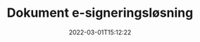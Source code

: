 ---
############################# Static ############################
layout: "product"
date: 2022-03-01T15:12:22
draft: false
#operation: 
#signaturetype: 
#fileformat: 
#productName: Java
lang: da
#productCode: java
#otherformats: 
#breadcrumb: Put  signature on  for Java
product: "Signature"
product_tag: "signature"

############################# Head ############################
head_title: "C# .NET, Java, Node.js Digital Signature Apps"
head_description: "Integrer e-signaturer i .NET, Java eller Node.js applikationer med GroupDocs.Signature. Signer populære forretningsdokumentformater."

############################# Header ############################
title: "Dokument e-signeringsløsning"
description: "Signer digitale dokumenter og billeder på enhver platform ved hjælp af vores fleksible API'er og app-baserede løsninger til programmører og slutbrugere."

############################# APIs ###############################
apis:
  enable: true

  api:
    # api loop
    - title: "GroupDocs.Signature High Code API'er inkluderer"
      link: "/signature/"
      label: "Se alle High Code API'er"
      api_product:
        # api_product loop
        - link: "/signature/net/"
          img_alt: "GroupDocs.Signature for .NET"
          image: "/border/groupdocs-signature-net.svg"
          product: "GroupDocs.Signature for"
          platform: ".NET"
          content: "Native .NET API til at tilføje, søge og verificere de mest populære digitale signaturtyper til Microsoft Office, PDF, billeder og forskellige andre formater i .NET-applikationer."

        # api_product loop
        - link: "/signature/java/"
          img_alt: "GroupDocs.Signature for Java"
          image: "/border/groupdocs-signature-java.svg"
          product: "GroupDocs.Signature for"
          platform: "Java"
          content: "Giv Java-applikationer med eSignature-funktioner mulighed for digitalt at signere en lang række dokumenter og billeder på ethvert operativsystem med JDK installeret."

        # api_product loop
        - link: "/signature/nodejs-java/"
          img_alt: "GroupDocs.Signature for Node.js via Java"
          image: "/border/groupdocs-signature-nodejs-java.svg"
          product: "GroupDocs.Signature for"
          platform: "Node.js"
          content: "Vores Node.js-løsning udvider dine forretningsapplikationer med digital signering. Sæt nemt elektroniske signaturer på populære dokumenter og billedformater."

    # api loop
    - title: "GroupDocs.Signature Low Code API'er inkluderer"
      link: "https://products.groupdocs.cloud/signature"
      label: "Se alle Low Code API'er"
      api_product:
        # api_product loop
        - link: "https://products.groupdocs.cloud/signature/curl"
          img_alt: "GroupDocs.Signature Cloud for cURL"
          image: "https://www.groupdocs.cloud/templates/groupdocscloud/images/sdk/272x272/groupdocs_signature-for-curl.png"
          product: "GroupDocs.Signature"
          platform: "Cloud for cURL"
          content: "Arbejd med cURL RESTful dokumentsignatur-API for at tilføje og manipulere forskellige signaturtyper i alle populære dokumentformater inklusive PDF, Word, Excel og billeder."

        # api_product loop
        - link: "https://products.groupdocs.cloud/signature/net"
          img_alt: "GroupDocs.Signature Cloud SDK for .NET"
          image: "https://www.groupdocs.cloud/templates/groupdocscloud/images/sdk/272x272/groupdocs_signature-for-net.png"
          product: "GroupDocs.Signature"
          platform: "Cloud SDK for .NET"
          content: "Brug e-signatur RESTful API nemt med .NET SDK til at administrere digital signatur i en række dokumentformater i .NET-applikationer."

        # api_product loop
        - link: "https://products.groupdocs.cloud/signature/java"
          img_alt: "GroupDocs.Signature Cloud SDK for Java"
          image: "https://www.groupdocs.cloud/templates/groupdocscloud/images/sdk/272x272/groupdocs_signature-for-java.png"
          product: "GroupDocs.Signature"
          platform: "Cloud SDK for Java"
          content: "Implementer avancerede dokumentsigneringsfunktioner i dine java-applikationer med specialdesignet dokumentsignatur-SDK til Java."

    # api loop
    - title: "GroupDocs.Signature Ingen kode-apps inkluderer"
      link: "https://products.groupdocs.app/signature"
      label: "Se alle No Code Apps"
      api_product:
        # api_product loop
        - link: "https://products.groupdocs.app/signature/total"
          img_alt: "GroupDocs.Signature Total"
          image: "https://www.aspose.cloud/templates/asposeapp/images/products/logo/aspose_signature-app.png"
          product: "GroupDocs.Signature"
          platform: "Total"
          content: "Signer Microsoft Word, Excel, PowerPoint, Visio og PDF-filer med tekst, billede, stregkode eller QR-kode."

        # api_product loop
        - link: "https://products.groupdocs.app/signature/docx"
          img_alt: "GroupDocs.Signature DOCX"
          image: "https://www.aspose.cloud/templates/groupdocsapp/images/products/logo/groupdocs_words-app.png"
          product: "GroupDocs.Signature"
          platform: "DOCX"
          content: "Signer Word-dokumenter digitalt online direkte fra din browser gratis."

        # api_product loop
        - link: "https://products.groupdocs.app/signature/pdf"
          img_alt: "GroupDocs.Signature PDF"
          image: "https://www.aspose.cloud/templates/groupdocsapp/images/products/logo/groupdocs_pdf-app.png"
          product: "GroupDocs.Signature"
          platform: "PDF"
          content: "e-Sign PDF-filer ved hjælp af tekst, billede eller stregkode fra enhver webbrowser."

############################# Back to top ###############################
back_to_top:
  enable: true
---